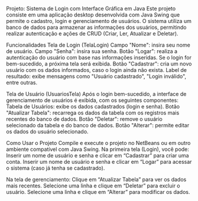 Projeto: Sistema de Login com Interface Gráfica em Java
Este projeto consiste em uma aplicação desktop desenvolvida com Java Swing que permite o cadastro, login e gerenciamento de usuários. O sistema utiliza um banco de dados para armazenar as informações dos usuários, permitindo realizar autenticação e ações de CRUD (Criar, Ler, Atualizar e Deletar).

Funcionalidades
Tela de Login (TelaLogin)
Campo "Nome": insira seu nome de usuário.
Campo "Senha": insira sua senha.
Botão "Logar": realiza a autenticação do usuário com base nas informações inseridas. Se o login for bem-sucedido, a próxima tela será exibida.
Botão "Cadastrar": cria um novo usuário com os dados informados, caso o login ainda não exista.
Label de resultado: exibe mensagens como "Usuário cadastrado", "Login inválido", entre outras.

Tela de Usuário (UsuariosTela)
Após o login bem-sucedido, a interface de gerenciamento de usuários é exibida, com os seguintes componentes:
Tabela de Usuários: exibe os dados cadastrados (login e senha).
Botão "Atualizar Tabela": recarrega os dados da tabela com os registros mais recentes do banco de dados.
Botão "Deletar": remove o usuário selecionado da tabela e do banco de dados.
Botão "Alterar": permite editar os dados do usuário selecionado.

Como Usar o Projeto
Compile e execute o projeto no NetBeans ou em outro ambiente compatível com Java Swing.
Na primeira tela (Login), você pode:
Inserir um nome de usuário e senha e clicar em “Cadastrar” para criar uma conta.
Inserir um nome de usuário e senha e clicar em “Logar” para acessar o sistema (caso já tenha se cadastrado).

Na tela de gerenciamento:
Clique em “Atualizar Tabela” para ver os dados mais recentes.
Selecione uma linha e clique em “Deletar” para excluir o usuário.
Selecione uma linha e clique em “Alterar” para modificar os dados.
